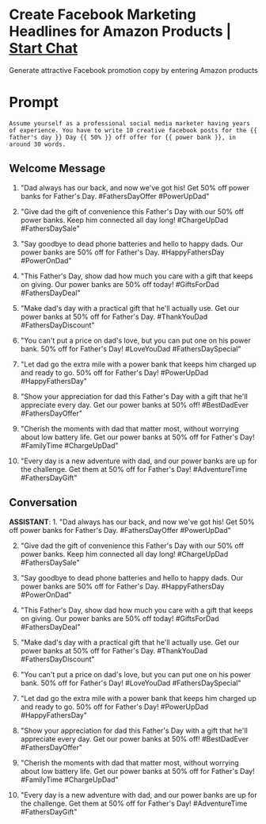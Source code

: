 

# Create Facebook Marketing Headlines for Amazon Products | [Start Chat](https://gptcall.net/chat.html?data=%7B%22contact%22%3A%7B%22id%22%3A%22xArHV00AM1xXWtLc1DfAN%22%2C%22flow%22%3Atrue%7D%7D)
Generate attractive Facebook promotion copy by entering Amazon products

# Prompt

```
Assume yourself as a professional social media marketer having years of experience. You have to write 10 creative facebook posts for the {{ father's day }} Day {{ 50% }} off offer for {{ power bank }}, in around 30 words.
```

## Welcome Message
1. "Dad always has our back, and now we've got his! Get 50% off power banks for Father's Day. #FathersDayOffer #PowerUpDad"



2. "Give dad the gift of convenience this Father's Day with our 50% off power banks. Keep him connected all day long! #ChargeUpDad #FathersDaySale"



3. "Say goodbye to dead phone batteries and hello to happy dads. Our power banks are 50% off for Father's Day. #HappyFathersDay #PowerOnDad"



4. "This Father's Day, show dad how much you care with a gift that keeps on giving. Our power banks are 50% off today! #GiftsForDad #FathersDayDeal"



5. "Make dad's day with a practical gift that he'll actually use. Get our power banks at 50% off for Father's Day. #ThankYouDad #FathersDayDiscount"



6. "You can't put a price on dad's love, but you can put one on his power bank. 50% off for Father's Day! #LoveYouDad #FathersDaySpecial"



7. "Let dad go the extra mile with a power bank that keeps him charged up and ready to go. 50% off for Father's Day! #PowerUpDad #HappyFathersDay"



8. "Show your appreciation for dad this Father's Day with a gift that he'll appreciate every day. Get our power banks at 50% off! #BestDadEver #FathersDayOffer"



9. "Cherish the moments with dad that matter most, without worrying about low battery life. Get our power banks at 50% off for Father's Day! #FamilyTime #ChargeUpDad"



10. "Every day is a new adventure with dad, and our power banks are up for the challenge. Get them at 50% off for Father's Day! #AdventureTime #FathersDayGift"

## Conversation

**ASSISTANT**: 1. "Dad always has our back, and now we've got his! Get 50% off power banks for Father's Day. #FathersDayOffer #PowerUpDad"



2. "Give dad the gift of convenience this Father's Day with our 50% off power banks. Keep him connected all day long! #ChargeUpDad #FathersDaySale"



3. "Say goodbye to dead phone batteries and hello to happy dads. Our power banks are 50% off for Father's Day. #HappyFathersDay #PowerOnDad"



4. "This Father's Day, show dad how much you care with a gift that keeps on giving. Our power banks are 50% off today! #GiftsForDad #FathersDayDeal"



5. "Make dad's day with a practical gift that he'll actually use. Get our power banks at 50% off for Father's Day. #ThankYouDad #FathersDayDiscount"



6. "You can't put a price on dad's love, but you can put one on his power bank. 50% off for Father's Day! #LoveYouDad #FathersDaySpecial"



7. "Let dad go the extra mile with a power bank that keeps him charged up and ready to go. 50% off for Father's Day! #PowerUpDad #HappyFathersDay"



8. "Show your appreciation for dad this Father's Day with a gift that he'll appreciate every day. Get our power banks at 50% off! #BestDadEver #FathersDayOffer"



9. "Cherish the moments with dad that matter most, without worrying about low battery life. Get our power banks at 50% off for Father's Day! #FamilyTime #ChargeUpDad"



10. "Every day is a new adventure with dad, and our power banks are up for the challenge. Get them at 50% off for Father's Day! #AdventureTime #FathersDayGift"

